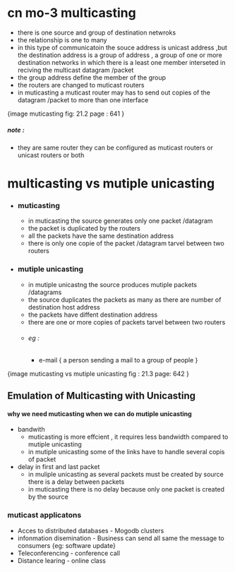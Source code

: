 # cn mo-3 multicasting 
* there is one source and group of destination netwroks 
* the relationship is one to many 
* in this type of communicatoin the souce address is unicast address ,but the destination address is a group of address , a group of one or more destination networks in which there is a least one member interseted in reciving the multicast datagram /packet 
* the group address define the member of the group 
* the routers are changed to muticast routers 
* in muticasting a muticast router may has to send out copies of the datagram /packet to more than one interface 

{image muticasting fig: 21.2 page : 641 }

##### note : 
* they are same router they can be configured as muticast routers or unicast routers or both 

# multicasting vs mutiple unicasting 

* ### muticasting
    * in muticasting  the source generates only one packet /datagram 
    * the packet is duplicated by the routers 
    * all the packets have the same destination address 
    * there is only one copie of the packet /datagram  tarvel between two routers 
* ### mutiple unicasting 
    * in mutiple unicastng the source produces mutiple packets /datagrams
    * the source duplicates the packets as many as there are number of destination host address 
    * the packets have diffent destination address 
    * there are one or more copies of packets tarvel between two routers 
    *  ###### eg : 
        * e-mail  { a person sending a mail to a group of people }

{image muticasting vs mutiple unicasting fig : 21.3 page: 642  }


## Emulation of Multicasting with Unicasting
 
 #### why we need muticasting when we can do mutiple unicasting 
* bandwith 
    * muticasting is more effcient , it requires less bandwidth compared to mutiple unicasting 
    * in mutiple unicasting some of the links have to handle several copis of packet 
* delay in first and last packet 
    * in muliple unicasting as several packets must be created by source there is a delay between packets 
    * in muticasting there is no delay because only one packet is created by the source 

### muticast applicatons 
 * Acces to distributed databases - Mogodb clusters 
 * infonmation disemination - Business can send all same the message to consumers {eg: software update}
 * Teleconferencing - conference call
 * Distance learing - online class 
 

    



